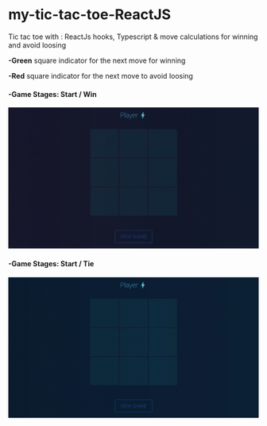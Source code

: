 # my-tic-tac-toe-ReactJS

Tic tac toe with : ReactJs hooks, Typescript & move calculations for winning and avoid loosing
<p float=left>
  <b>-Green</b> square indicator for the next move for winning
  </p>
<p float=left>
<b>-Red</b> square indicator for the next move to avoid loosing
  </p>

#### -Game Stages: Start / Win 
<p float=left>
<img src="https://github.com/athangk/my-tic-tac-toe/blob/main/refactor_win.gif">
  </p>


#### -Game Stages: Start / Tie
<p float=left>
<img src="https://github.com/athangk/my-tic-tac-toe/blob/main/refactor_tie.gif">
  </p>
